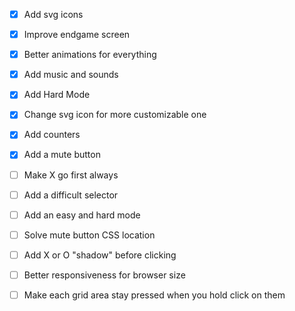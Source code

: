 - [X] Add svg icons
- [X] Improve endgame screen
- [X] Better animations for everything
- [X] Add music and sounds
- [X] Add Hard Mode
- [X] Change svg icon for more customizable one  
- [X] Add counters
- [X] Add a mute button
- [ ] Make X go first always
- [ ] Add a difficult selector
- [ ] Add an easy and hard mode
- [ ] Solve mute button CSS location
- [ ] Add X or O "shadow" before clicking
- [ ] Better responsiveness for browser size
- [ ] Make each grid area stay pressed when you hold click on them

